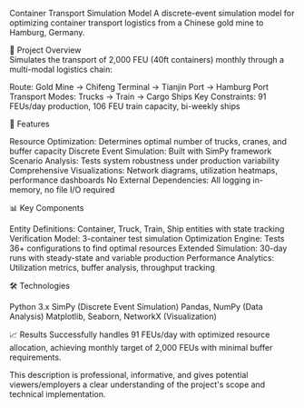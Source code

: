 Container Transport Simulation Model
A discrete-event simulation model for optimizing container transport logistics from a Chinese gold mine to Hamburg, Germany. 

🎯 Project Overview<br>
Simulates the transport of 2,000 FEU (40ft containers) monthly through a multi-modal logistics chain:

Route: Gold Mine → Chifeng Terminal → Tianjin Port → Hamburg Port
Transport Modes: Trucks → Train → Cargo Ships
Key Constraints: 91 FEUs/day production, 106 FEU train capacity, bi-weekly ships

🔧 Features

Resource Optimization: Determines optimal number of trucks, cranes, and buffer capacity
Discrete Event Simulation: Built with SimPy framework
Scenario Analysis: Tests system robustness under production variability
Comprehensive Visualizations: Network diagrams, utilization heatmaps, performance dashboards
No External Dependencies: All logging in-memory, no file I/O required

📊 Key Components

Entity Definitions: Container, Truck, Train, Ship entities with state tracking
Verification Model: 3-container test simulation
Optimization Engine: Tests 36+ configurations to find optimal resources
Extended Simulation: 30-day runs with steady-state and variable production
Performance Analytics: Utilization metrics, buffer analysis, throughput tracking

🛠️ Technologies

Python 3.x
SimPy (Discrete Event Simulation)
Pandas, NumPy (Data Analysis)
Matplotlib, Seaborn, NetworkX (Visualization)

📈 Results
Successfully handles 91 FEUs/day with optimized resource allocation, achieving monthly target of 2,000 FEUs with minimal buffer requirements.

This description is professional, informative, and gives potential viewers/employers a clear understanding of the project's scope and technical implementation.
